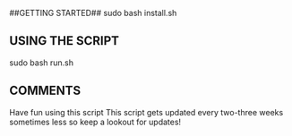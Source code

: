 ##GETTING STARTED##
sudo bash install.sh

## USING THE SCRIPT ##
sudo bash run.sh

## COMMENTS ##
Have fun using this script
This script gets updated every two-three weeks sometimes less so keep a lookout for updates!
